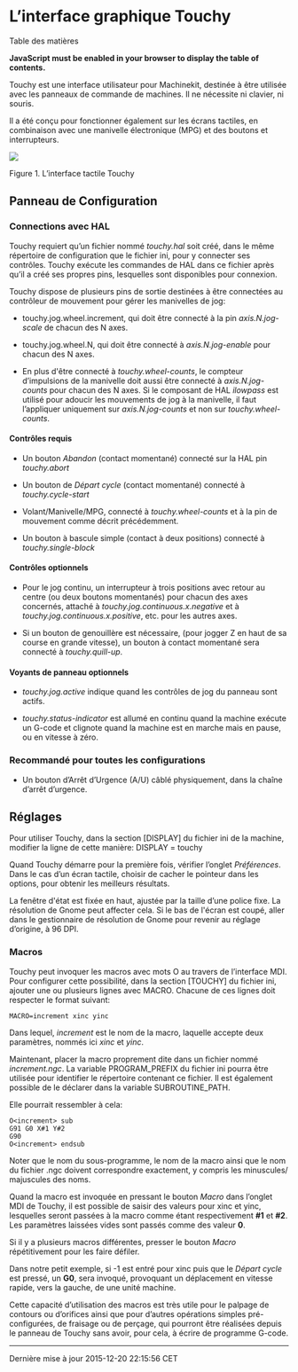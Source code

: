 L’interface graphique Touchy
============================

Table des matières

**JavaScript must be enabled in your browser to display the table of contents.**

<span id="cha:touchy-gui"></span>

Touchy est une interface utilisateur pour Machinekit, destinée à être utilisée avec les panneaux de commande de machines. Il ne nécessite ni clavier, ni souris.

Il a été conçu pour fonctionner également sur les écrans tactiles, en combinaison avec une manivelle électronique (MPG) et des boutons et interrupteurs.

![](images/touchy_fr.png)

Figure 1. L’interface tactile Touchy

Panneau de Configuration
------------------------

### Connections avec HAL

Touchy requiert qu’un fichier nommé *touchy.hal* soit créé, dans le même répertoire de configuration que le fichier ini, pour y connecter ses contrôles. Touchy exécute les commandes de HAL dans ce fichier après qu’il a créé ses propres pins, lesquelles sont disponibles pour connexion.

Touchy dispose de plusieurs pins de sortie destinées à être connectées au contrôleur de mouvement pour gérer les manivelles de jog:

-   touchy.jog.wheel.increment, qui doit être connecté à la pin *axis.N.jog-scale* de chacun des N axes.

-   touchy.jog.wheel.N, qui doit être connecté à *axis.N.jog-enable* pour chacun des N axes.

-   En plus d'être connecté à *touchy.wheel-counts*, le compteur d’impulsions de la manivelle doit aussi être connecté à *axis.N.jog-counts* pour chacun des N axes. Si le composant de HAL *ilowpass* est utilisé pour adoucir les mouvements de jog à la manivelle, il faut l’appliquer uniquement sur *axis.N.jog-counts* et non sur *touchy.wheel-counts*.

#### Contrôles requis

-   Un bouton *Abandon* (contact momentané) connecté sur la HAL pin *touchy.abort*

-   Un bouton de *Départ cycle* (contact momentané) connecté à *touchy.cycle-start*

-   Volant/Manivelle/MPG, connecté à *touchy.wheel-counts* et à la pin de mouvement comme décrit précédemment.

-   Un bouton à bascule simple (contact à deux positions) connecté à *touchy.single-block*

#### Contrôles optionnels

-   Pour le jog continu, un interrupteur à trois positions avec retour au centre (ou deux boutons momentanés) pour chacun des axes concernés, attaché à *touchy.jog.continuous.x.negative* et à *touchy.jog.continuous.x.positive*, etc. pour les autres axes.

-   Si un bouton de genouillère est nécessaire, (pour jogger Z en haut de sa course en grande vitesse), un bouton à contact momentané sera connecté à *touchy.quill-up*.

#### Voyants de panneau optionnels

-   *touchy.jog.active* indique quand les contrôles de jog du panneau sont actifs.

-   *touchy.status-indicator* est allumé en continu quand la machine exécute un G-code et clignote quand la machine est en marche mais en pause, ou en vitesse à zéro.

### Recommandé pour toutes les configurations

-   Un bouton d’Arrêt d’Urgence (A/U) câblé physiquement, dans la chaîne d’arrêt d’urgence.

Réglages
--------

Pour utiliser Touchy, dans la section \[DISPLAY\] du fichier ini de la machine, modifier la ligne de cette manière: DISPLAY = touchy

Quand Touchy démarre pour la première fois, vérifier l’onglet *Préférences*. Dans le cas d’un écran tactile, choisir de cacher le pointeur dans les options, pour obtenir les meilleurs résultats.

La fenêtre d'état est fixée en haut, ajustée par la taille d’une police fixe. La résolution de Gnome peut affecter cela. Si le bas de l'écran est coupé, aller dans le gestionnaire de résolution de Gnome pour revenir au réglage d’origine, à 96 DPI.

### Macros

Touchy peut invoquer les macros avec mots O au travers de l’interface MDI. Pour configurer cette possibilité, dans la section \[TOUCHY\] du fichier ini, ajouter une ou plusieurs lignes avec MACRO. Chacune de ces lignes doit respecter le format suivant:

    MACRO=increment xinc yinc

Dans lequel, *increment* est le nom de la macro, laquelle accepte deux paramètres, nommés ici *xinc* et *yinc*.

Maintenant, placer la macro proprement dite dans un fichier nommé *increment.ngc*. La variable PROGRAM\_PREFIX du fichier ini pourra être utilisée pour identifier le répertoire contenant ce fichier. Il est également possible de le déclarer dans la variable SUBROUTINE\_PATH.

Elle pourrait ressembler à cela:

    O<increment> sub
    G91 G0 X#1 Y#2
    G90
    O<increment> endsub

Noter que le nom du sous-programme, le nom de la macro ainsi que le nom du fichier .ngc doivent correspondre exactement, y compris les minuscules/ majuscules des noms.

Quand la macro est invoquée en pressant le bouton *Macro* dans l’onglet MDI de Touchy, il est possible de saisir des valeurs pour xinc et yinc, lesquelles seront passées à la macro comme étant respectivement **\#1** et **\#2**. Les paramètres laissées vides sont passés comme des valeur **0**.

Si il y a plusieurs macros différentes, presser le bouton *Macro* répétitivement pour les faire défiler.

Dans notre petit exemple, si -1 est entré pour xinc puis que le *Départ cycle* est pressé, un **G0**, sera invoqué, provoquant un déplacement en vitesse rapide, vers la gauche, de une unité machine.

Cette capacité d’utilisation des macros est très utile pour le palpage de contours ou d’orifices ainsi que pour d’autres opérations simples pré-configurées, de fraisage ou de perçage, qui pourront être réalisées depuis le panneau de Touchy sans avoir, pour cela, à écrire de programme G-code.

------------------------------------------------------------------------

Dernière mise à jour 2015-12-20 22:15:56 CET


